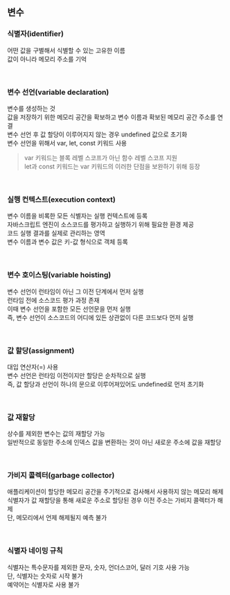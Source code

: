 ## 변수

### 식별자(identifier)  
어떤 값을 구별해서 식별할 수 있는 고유한 이름  
값이 아니라 메모리 주소를 기억  

<br>

### 변수 선언(variable declaration)  
변수를 생성하는 것  
값을 저장하기 위한 메모리 공간을 확보하고 변수 이름과 확보된 메모리 공간 주소를 연결  
변수 선언 후 값 할당이 이루어지지 않는 경우 undefined 값으로 초기화  
변수 선언을 위해서 var, let, const 키워드 사용  
> var 키워드는 블록 레벨 스코프가 아닌 함수 레벨 스코프 지원  
> let과 const 키워드는 var 키워드의 이러한 단점을 보완하기 위해 등장  

<br>

### 실행 컨텍스트(execution context)  
변수 이름을 비록한 모든 식별자는 실행 컨텍스트에 등록  
자바스크립트 엔진이 소스코드를 평가하고 실행하기 위해 필요한 환경 제공  
코드 실행 결과를 실제로 관리하는 영역  
변수 이름과 변수 값은 키-값 형식으로 객체 등록  

<br>

### 변수 호이스팅(variable hoisting)  
변수 선언이 런타임이 아닌 그 이전 단계에서 먼저 실행  
런타임 전에 소스코드 평가 과정 존재  
이때 변수 선언을 포함한 모든 선언문을 먼저 실행  
즉, 변수 선언이 소스코드의 어디에 있든 상관없이 다른 코드보다 먼저 실행  

<br>

### 값 할당(assignment)  
대입 연산자(=) 사용  
변수 선언은 런타임 이전이지만 할당은 순차적으로 실행  
즉, 값 할당과 선언이 하나의 문으로 이루어져있어도 undefined로 먼저 초기화  

<br>

### 값 재할당  
상수를 제외한 변수는 값의 재할당 가능  
일반적으로 동일한 주소에 인덱스 값을 변환하는 것이 아닌 새로운 주소에 값을 재할당  

<br>

### 가비지 콜렉터(garbage collector)  
애플리케이션이 할당한 메모리 공간을 주기적으로 검사해서 사용하지 않는 메모리 해제  
식별자가 값 재할당을 통해 새로운 주소로 할당된 경우 이전 주소는 가비지 콜렉터가 해제  
단, 메모리에서 언제 해제될지 예측 불가  

<br>

### 식별자 네이밍 규칙
식별자는 특수문자를 제외한 문자, 숫자, 언더스코어, 달러 기호 사용 가능  
단, 식별자는 숫자로 시작 불가  
예약어는 식별자로 사용 불가  

<br>
